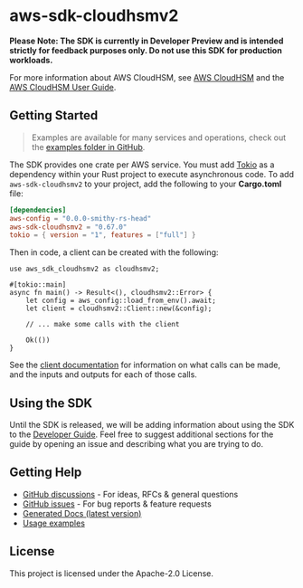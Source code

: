# aws-sdk-cloudhsmv2

**Please Note: The SDK is currently in Developer Preview and is intended strictly for
feedback purposes only. Do not use this SDK for production workloads.**

For more information about AWS CloudHSM, see [AWS CloudHSM](http://aws.amazon.com/cloudhsm/) and the [AWS CloudHSM User Guide](https://docs.aws.amazon.com/cloudhsm/latest/userguide/).

## Getting Started

> Examples are available for many services and operations, check out the
> [examples folder in GitHub](https://github.com/awslabs/aws-sdk-rust/tree/main/examples).

The SDK provides one crate per AWS service. You must add [Tokio](https://crates.io/crates/tokio)
as a dependency within your Rust project to execute asynchronous code. To add `aws-sdk-cloudhsmv2` to
your project, add the following to your **Cargo.toml** file:

```toml
[dependencies]
aws-config = "0.0.0-smithy-rs-head"
aws-sdk-cloudhsmv2 = "0.67.0"
tokio = { version = "1", features = ["full"] }
```

Then in code, a client can be created with the following:

```rust,no_run
use aws_sdk_cloudhsmv2 as cloudhsmv2;

#[tokio::main]
async fn main() -> Result<(), cloudhsmv2::Error> {
    let config = aws_config::load_from_env().await;
    let client = cloudhsmv2::Client::new(&config);

    // ... make some calls with the client

    Ok(())
}
```

See the [client documentation](https://docs.rs/aws-sdk-cloudhsmv2/latest/aws_sdk_cloudhsmv2/client/struct.Client.html)
for information on what calls can be made, and the inputs and outputs for each of those calls.

## Using the SDK

Until the SDK is released, we will be adding information about using the SDK to the
[Developer Guide](https://docs.aws.amazon.com/sdk-for-rust/latest/dg/welcome.html). Feel free to suggest
additional sections for the guide by opening an issue and describing what you are trying to do.

## Getting Help

* [GitHub discussions](https://github.com/awslabs/aws-sdk-rust/discussions) - For ideas, RFCs & general questions
* [GitHub issues](https://github.com/awslabs/aws-sdk-rust/issues/new/choose) - For bug reports & feature requests
* [Generated Docs (latest version)](https://awslabs.github.io/aws-sdk-rust/)
* [Usage examples](https://github.com/awslabs/aws-sdk-rust/tree/main/examples)

## License

This project is licensed under the Apache-2.0 License.

